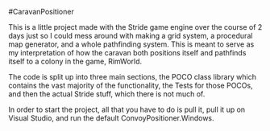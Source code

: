 #CaravanPositioner

This is a little project made with the Stride game engine over the course of 2 days just so I could mess around with making a grid system, a procedural map generator, and a whole pathfinding system. This is meant to serve as my interpretation of how the caravan both positions itself and pathfinds itself to a colony in the game, RimWorld.

The code is split up into three main sections, the POCO class library which contains the vast majority of the functionality, the Tests for those POCOs, and then the actual Stride stuff, which there is not much of.

In order to start the project, all that you have to do is pull it, pull it up on Visual Studio, and run the default ConvoyPositioner.Windows.
